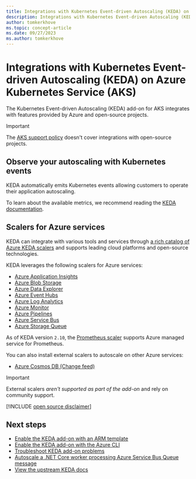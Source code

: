 ```yaml
---
title: Integrations with Kubernetes Event-driven Autoscaling (KEDA) on Azure Kubernetes Service (AKS)
description: Integrations with Kubernetes Event-driven Autoscaling (KEDA) on Azure Kubernetes Service (AKS).
author: tomkerkhove
ms.topic: concept-article
ms.date: 09/27/2023
ms.author: tomkerkhove
---
```


# Integrations with Kubernetes Event-driven Autoscaling (KEDA) on Azure Kubernetes Service (AKS)

The Kubernetes Event-driven Autoscaling (KEDA) add-on for AKS integrates with features provided by Azure and open-source projects.

> [!IMPORTANT]
> The [AKS support policy][aks-support-policy] doesn't cover integrations with open-source projects.

## Observe your autoscaling with Kubernetes events

KEDA automatically emits Kubernetes events allowing customers to operate their application autoscaling.

To learn about the available metrics, we recommend reading the [KEDA documentation][keda-event-docs].

## Scalers for Azure services

KEDA can integrate with various tools and services through [a rich catalog of Azure KEDA scalers][keda-scalers] and supports leading cloud platforms and open-source technologies.

KEDA leverages the following scalers for Azure services:

- [Azure Application Insights](https://keda.sh/docs/latest/scalers/azure-app-insights/)
- [Azure Blob Storage](https://keda.sh/docs/latest/scalers/azure-storage-blob/)
- [Azure Data Explorer](https://keda.sh/docs/latest/scalers/azure-data-explorer/)
- [Azure Event Hubs](https://keda.sh/docs/latest/scalers/azure-event-hub/)
- [Azure Log Analytics](https://keda.sh/docs/latest/scalers/azure-log-analytics/)
- [Azure Monitor](https://keda.sh/docs/latest/scalers/azure-monitor/)
- [Azure Pipelines](https://keda.sh/docs/latest/scalers/azure-pipelines/)
- [Azure Service Bus](https://keda.sh/docs/latest/scalers/azure-service-bus/)
- [Azure Storage Queue](https://keda.sh/docs/latest/scalers/azure-storage-queue/)

As of KEDA version `2.10`, the [Prometheus scaler][prometheus-scaler] supports Azure managed service for Prometheus.

You can also install external scalers to autoscale on other Azure services:
- [Azure Cosmos DB (Change feed)](https://github.com/kedacore/external-scaler-azure-cosmos-db)

> [!IMPORTANT]
> External scalers *aren't supported as part of the add-on* and rely on community support.

[!INCLUDE [open source disclaimer](./includes/open-source-disclaimer.md)]

## Next steps

* [Enable the KEDA add-on with an ARM template][keda-arm]
* [Enable the KEDA add-on with the Azure CLI][keda-cli]
* [Troubleshoot KEDA add-on problems][keda-troubleshoot]
* [Autoscale a .NET Core worker processing Azure Service Bus Queue message][keda-sample]
* [View the upstream KEDA docs][keda]

<!-- LINKS - internal -->
[aks-support-policy]: support-policies.md
[keda-cli]: keda-deploy-add-on-cli.md
[keda-arm]: keda-deploy-add-on-arm.md
[keda-troubleshoot]: /troubleshoot/azure/azure-kubernetes/troubleshoot-kubernetes-event-driven-autoscaling-add-on?context=/azure/aks/context/aks-context

<!-- LINKS - external -->
[keda-scalers]: https://keda.sh/docs/latest/scalers/
[keda-event-docs]: https://keda.sh/docs/latest/reference/events/
[keda-sample]: https://github.com/kedacore/sample-dotnet-worker-servicebus-queue
[prometheus-scaler]: https://keda.sh/docs/2.11/scalers/prometheus/
[keda]: https://keda.sh/docs/2.12/

